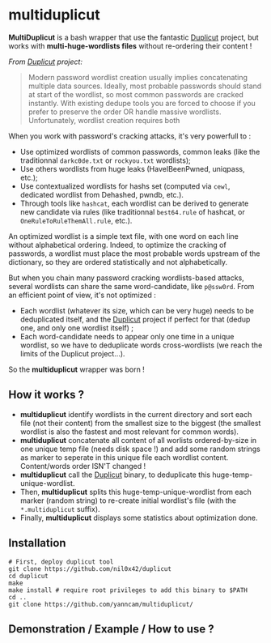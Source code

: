 # multiduplicut

**MultiDuplicut** is a bash wrapper that use the fantastic [Duplicut](https://github.com/nil0x42/duplicut) project, but works with **multi-huge-wordlists files** without re-ordering their content !

_From [Duplicut](https://github.com/nil0x42/duplicut) project:_
> Modern password wordlist creation usually implies concatenating multiple data sources.
> Ideally, most probable passwords should stand at start of the wordlist, so most common passwords are cracked instantly.
> With existing dedupe tools you are forced to choose if you prefer to preserve the order OR handle massive wordlists.
> Unfortunately, wordlist creation requires both

When you work with password's cracking attacks, it's very powerfull to :
- Use optimized wordlists of common passwords, common leaks (like the traditionnal `darkc0de.txt` or `rockyou.txt` wordlists);
- Use others wordlists from huge leaks (HaveIBeenPwned, uniqpass, etc.);
- Use contextualized wordlists for hashs set (computed via `cewl`, dedicated wordlist from Dehashed, pwndb, etc.).
- Through tools like `hashcat`, each wordlist can be derived to generate new candidate via rules (like traditionnal `best64.rule` of hashcat, or `OneRuleToRuleThemAll.rule`, etc.).

An optimized wordlist is a simple text file, with one word on each line without alphabetical ordering. Indeed, to optimize the cracking of passwords, a wordlist must place the most probable words upstream of the dictionary, so they are ordered statistically and not alphabetically.

But when you chain many password cracking wordlists-based attacks, several wordlists can share the same word-candidate, like `p@ssw0rd`. From an efficient point of view, it's not optimized :

- Each wordlist (whatever its size, which can be very huge) needs to be deduplicated itself, and the [Duplicut](https://github.com/nil0x42/duplicut) project if perfect for that (dedup one, and only one wordlist itself) ;
- Each word-candidate needs to appear only one time in a unique wordlist, so we have to deduplicate words cross-wordlists (we reach the limits of the Duplicut project...).

So the **multiduplicut** wrapper was born !

## How it works ?

- **multiduplicut** identify wordlists in the current directory and sort each file (not their content) from the smallest size to the biggest (the smallest wordlist is also the fastest and most relevant for common words).
- **multiduplicut** concatenate all content of all worlists ordered-by-size in one unique temp file (needs disk space !) and add some random strings as marker to seperate in this unique file each wordlist content. Content/words order ISN'T changed !
- **multiduplicut** call the [Duplicut](https://github.com/nil0x42/duplicut) binary, to deduplicate this huge-temp-unique-wordlist.
- Then, **multiduplicut** splits this huge-temp-unique-wordlist from each marker (random string) to re-create initial wordlist's file (with the `*.multiduplicut` suffix).
- Finally, **multiduplicut** displays some statistics about optimization done.

## Installation

```
# First, deploy duplicut tool
git clone https://github.com/nil0x42/duplicut
cd duplicut
make
make install # require root privileges to add this binary to $PATH
cd ..
git clone https://github.com/yanncam/multiduplicut/
```

## Demonstration / Example / How to use ?

```

```
